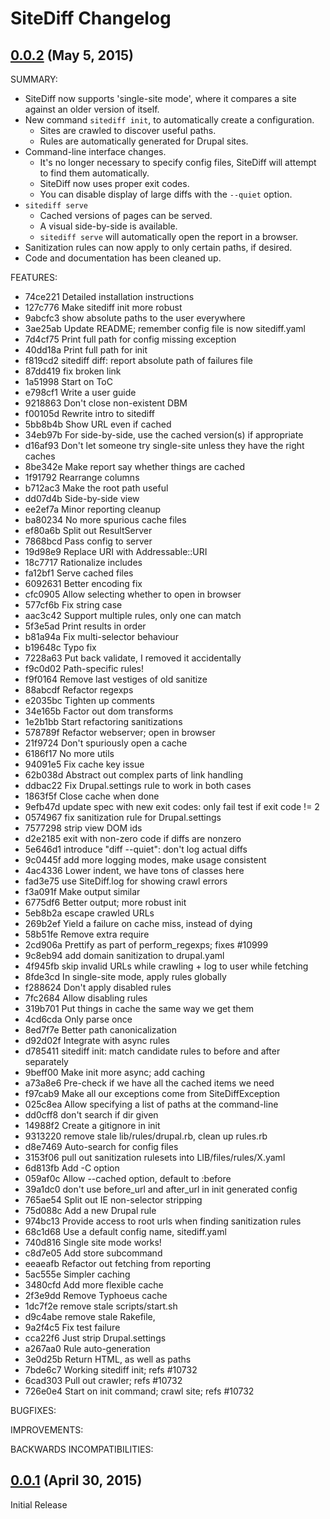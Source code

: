 SiteDiff Changelog
===================

## [0.0.2](https://github.com/evolvingweb/sitediff/compare/v0.0.2...v0.0.1) (May 5, 2015)

SUMMARY:

- SiteDiff now supports 'single-site mode', where it compares a site against an older version of itself.
- New command ```sitediff init```, to automatically create a configuration.
  - Sites are crawled to discover useful paths.
  - Rules are automatically generated for Drupal sites.
- Command-line interface changes.
  - It's no longer necessary to specify config files, SiteDiff will attempt to find them automatically.
  - SiteDiff now uses proper exit codes.
  - You can disable display of large diffs with the ```--quiet``` option.
- ```sitediff serve```
  - Cached versions of pages can be served.
  - A visual side-by-side is available.
  - ```sitediff serve``` will automatically open the report in a browser.
- Sanitization rules can now apply to only certain paths, if desired.
- Code and documentation has been cleaned up.

FEATURES:

- 74ce221 Detailed installation instructions
- 127c776 Make sitediff init more robust
- 9abcfc3 show absolute paths to the user everywhere
- 3ae25ab Update README; remember config file is now sitediff.yaml
- 7d4cf75 Print full path for config missing exception
- 40dd18a Print full path for init
- f819cd2 sitediff diff: report absolute path of failures file
- 87dd419 fix broken link
- 1a51998 Start on ToC
- e798cf1 Write a user guide
- 9218863 Don't close non-existent DBM
- f00105d Rewrite intro to sitediff
- 5bb8b4b Show URL even if cached
- 34eb97b For side-by-side, use the cached version(s) if appropriate
- d16af93 Don't let someone try single-site unless they have the right caches
- 8be342e Make report say whether things are cached
- 1f91792 Rearrange columns
- b712ac3 Make the root path useful
- dd07d4b Side-by-side view
- ee2ef7a Minor reporting cleanup
- ba80234 No more spurious cache files
- ef80a6b Split out ResultServer
- 7868bcd Pass config to server
- 19d98e9 Replace URI with Addressable::URI
- 18c7717 Rationalize includes
- fa12bf1 Serve cached files
- 6092631 Better encoding fix
- cfc0905 Allow selecting whether to open in browser
- 577cf6b Fix string case
- aac3c42 Support multiple rules, only one can match
- 5f3e5ad Print results in order
- b81a94a Fix multi-selector behaviour
- b19648c Typo fix
- 7228a63 Put back validate, I removed it accidentally
- f9c0d02 Path-specific rules!
- f9f0164 Remove last vestiges of old sanitize
- 88abcdf Refactor regexps
- e2035bc Tighten up comments
- 34e165b Factor out dom transforms
- 1e2b1bb Start refactoring sanitizations
- 578789f Refactor webserver; open in browser
- 21f9724 Don't spuriously open a cache
- 6186f17 No more utils
- 94091e5 Fix cache key issue
- 62b038d Abstract out complex parts of link handling
- ddbac22 Fix Drupal.settings rule to work in both cases
- 1863f5f Close cache when done
- 9efb47d update spec with new exit codes: only fail test if exit code != 2
- 0574967 fix sanitization rule for Drupal.settings
- 7577298 strip view DOM ids
- d2e2185 exit with non-zero code if diffs are nonzero
- 5e646d1 introduce "diff --quiet": don't log actual diffs
- 9c0445f add more logging modes, make usage consistent
- 4ac4336 Lower indent, we have tons of classes here
- fad3e75 use SiteDiff.log for showing crawl errors
- f3a091f Make output similar
- 6775df6 Better output; more robust init
- 5eb8b2a escape crawled URLs
- 269b2ef Yield a failure on cache miss, instead of dying
- 58b51fe Remove extra require
- 2cd906a Prettify as part of perform_regexps; fixes #10999
- 9c8eb94 add domain sanitization to drupal.yaml
- 4f945fb skip invalid URLs while crawling + log to user while fetching
- 8fde3cd In single-site mode, apply rules globally
- f288624 Don't apply disabled rules
- 7fc2684 Allow disabling rules
- 319b701 Put things in cache the same way we get them
- 4cd6cda Only parse once
- 8ed7f7e Better path canonicalization
- d92d02f Integrate with async rules
- d785411 sitediff init: match candidate rules to before and after separately
- 9beff00 Make init more async; add caching
- a73a8e6 Pre-check if we have all the cached items we need
- f97cab9 Make all our exceptions come from SiteDiffException
- 025c8ea Allow specifying a list of paths at the command-line
- dd0cff8 don't search if dir given
- 14988f2 Create a gitignore in init
- 9313220 remove stale lib/rules/drupal.rb, clean up rules.rb
- d8e7469 Auto-search for config files
- 3153f06 pull out sanitization rulesets into LIB/files/rules/X.yaml
- 6d813fb Add -C option
- 059af0c Allow --cached option, default to :before
- 39a1dc0 don't use before_url and after_url in init generated config
- 765ae54 Split out IE non-selector stripping
- 75d088c Add a new Drupal rule
- 974bc13 Provide access to root urls when finding sanitization rules
- 68c1d68 Use a default config name, sitediff.yaml
- 740d816 Single site mode works!
- c8d7e05 Add store subcommand
- eeaeafb Refactor out fetching from reporting
- 5ac555e Simpler caching
- 3480cfd Add more flexible cache
- 2f3e9dd Remove Typhoeus cache
- 1dc7f2e remove stale scripts/start.sh
- d9c4abe remove stale Rakefile,
- 9a2f4c5 Fix test failure
- cca22f6 Just strip Drupal.settings
- a267aa0 Rule auto-generation
- 3e0d25b Return HTML, as well as paths
- 7bde6c7 Working sitediff init; refs #10732
- 6cad303 Pull out crawler; refs #10732
- 726e0e4 Start on init command; crawl site; refs #10732

BUGFIXES:

IMPROVEMENTS:

BACKWARDS INCOMPATIBILITIES:


## [0.0.1](https://github.com/evolvingweb/sitediff/releases/tag/v0.0.1) (April 30, 2015)

Initial Release

